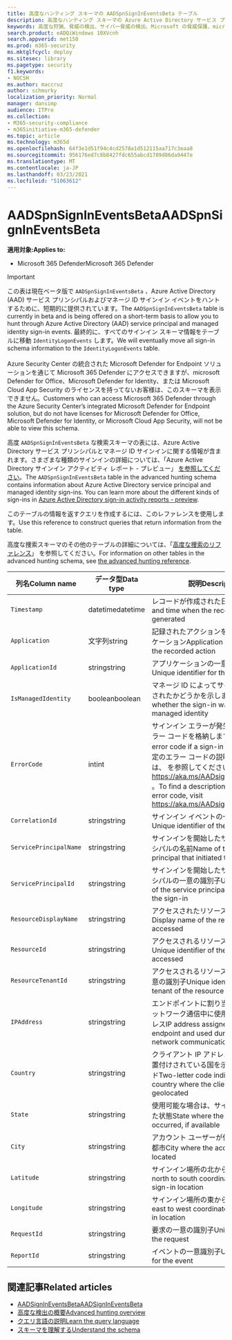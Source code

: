 ```yaml
---
title: 高度なハンティング スキーマの AADSpnSignInEventsBeta テーブル
description: 高度なハンティング スキーマの Azure Active Directory サービス プリンシパルとマネージ ID サインイン イベント テーブルに関連付けられている情報について説明します。
keywords: 高度な狩猟、脅威の検出、サイバー脅威の検出、Microsoft の脅威保護、microsoft 365、mtp、m365、検索、クエリ、テレメトリ、スキーマ参照、kusto、table、column、description、Description、AlertInfo、アラート、エンティティ、証拠、ファイル、IP アドレス、デバイス、コンピューター、ユーザー、アカウント、ID、AAD
search.product: eADQiWindows 10XVcnh
search.appverid: met150
ms.prod: m365-security
ms.mktglfcycl: deploy
ms.sitesec: library
ms.pagetype: security
f1.keywords:
- NOCSH
ms.author: maccruz
author: schmurky
localization_priority: Normal
manager: dansimp
audience: ITPro
ms.collection:
- M365-security-compliance
- m365initiative-m365-defender
ms.topic: article
ms.technology: m365d
ms.openlocfilehash: 64f3e1d51f94c4cd2578a1d512115aa717c3eaa8
ms.sourcegitcommit: 956176ed7c8b8427fdc655abcd1709d86da9447e
ms.translationtype: MT
ms.contentlocale: ja-JP
ms.lasthandoff: 03/23/2021
ms.locfileid: "51063612"
---
```

# <a name="aadspnsignineventsbeta"></a><span data-ttu-id="6634d-104">AADSpnSignInEventsBeta</span><span class="sxs-lookup"><span data-stu-id="6634d-104">AADSpnSignInEventsBeta</span></span>

<span data-ttu-id="6634d-105">**適用対象:**</span><span class="sxs-lookup"><span data-stu-id="6634d-105">**Applies to:**</span></span>

- <span data-ttu-id="6634d-106">Microsoft 365 Defender</span><span class="sxs-lookup"><span data-stu-id="6634d-106">Microsoft 365 Defender</span></span>

>[!IMPORTANT]
> <span data-ttu-id="6634d-107">この表は現在ベータ版で `AADSpnSignInEventsBeta` 、Azure Active Directory (AAD) サービス プリンシパルおよびマネージ ID サインイン イベントをハントするために、短期的に提供されています。</span><span class="sxs-lookup"><span data-stu-id="6634d-107">The `AADSpnSignInEventsBeta` table is currently in beta and is being offered on a short-term basis to allow you to hunt through Azure Active Directory (AAD) service principal and managed identity sign-in events.</span></span> <span data-ttu-id="6634d-108">最終的に、すべてのサインイン スキーマ情報をテーブルに移動 `IdentityLogonEvents` します。</span><span class="sxs-lookup"><span data-stu-id="6634d-108">We will eventually move all sign-in schema information to the `IdentityLogonEvents` table.</span></span><br><br>
> <span data-ttu-id="6634d-109">Azure Security Center の統合された Microsoft Defender for Endpoint ソリューションを通じて Microsoft 365 Defender にアクセスできますが、microsoft Defender for Office、Microsoft Defender for Identity、または Microsoft Cloud App Security のライセンスを持ってないお客様は、このスキーマを表示できません。</span><span class="sxs-lookup"><span data-stu-id="6634d-109">Customers who can access Microsoft 365 Defender through the Azure Security Center’s integrated Microsoft Defender for Endpoint solution, but do not have licenses for Microsoft Defender for Office, Microsoft Defender for Identity, or Microsoft Cloud App Security, will not be able to view this schema.</span></span> 



<span data-ttu-id="6634d-110">高度 `AADSpnSignInEventsBeta` な検索スキーマの表には、Azure Active Directory サービス プリンシパルとマネージ ID サインインに関する情報が含まれます。さまざまな種類のサインインの詳細については、「Azure Active Directory サインイン アクティビティ レポート - プレビュー」 [を参照してください](/azure/active-directory/reports-monitoring/concept-all-sign-ins)。</span><span class="sxs-lookup"><span data-stu-id="6634d-110">The `AADSpnSignInEventsBeta` table in the advanced hunting schema contains information about Azure Active Directory service principal and managed identity sign-ins. You can learn more about the different kinds of sign-ins in [Azure Active Directory sign-in activity reports - preview](/azure/active-directory/reports-monitoring/concept-all-sign-ins).</span></span>

<span data-ttu-id="6634d-111">このテーブルの情報を返すクエリを作成するには、このレファレンスを使用します。</span><span class="sxs-lookup"><span data-stu-id="6634d-111">Use this reference to construct queries that return information from the table.</span></span>

<span data-ttu-id="6634d-112">高度な捜索スキーマのその他のテーブルの詳細については、「[高度な捜索のリファレンス](/windows/security/threat-protection/microsoft-defender-atp/advanced-hunting-reference)」 を参照してください。</span><span class="sxs-lookup"><span data-stu-id="6634d-112">For information on other tables in the advanced hunting schema, see [the advanced hunting reference](/windows/security/threat-protection/microsoft-defender-atp/advanced-hunting-reference).</span></span>





| <span data-ttu-id="6634d-113">列名</span><span class="sxs-lookup"><span data-stu-id="6634d-113">Column name</span></span>     | <span data-ttu-id="6634d-114">データ型</span><span class="sxs-lookup"><span data-stu-id="6634d-114">Data type</span></span> | <span data-ttu-id="6634d-115">説明</span><span class="sxs-lookup"><span data-stu-id="6634d-115">Description</span></span>   |
| ----- | ----- | ---- |
| `Timestamp` | <span data-ttu-id="6634d-116">datetime</span><span class="sxs-lookup"><span data-stu-id="6634d-116">datetime</span></span>      | <span data-ttu-id="6634d-117">レコードが作成された日付と時刻</span><span class="sxs-lookup"><span data-stu-id="6634d-117">Date and time when the record was generated</span></span>                                                                                                     |
| `Application`          | <span data-ttu-id="6634d-118">文字列</span><span class="sxs-lookup"><span data-stu-id="6634d-118">string</span></span>        | <span data-ttu-id="6634d-119">記録されたアクションを実行したアプリケーション</span><span class="sxs-lookup"><span data-stu-id="6634d-119">Application that performed the recorded action</span></span>                                                                                                   |
| `ApplicationId`        | <span data-ttu-id="6634d-120">string</span><span class="sxs-lookup"><span data-stu-id="6634d-120">string</span></span>        | <span data-ttu-id="6634d-121">アプリケーションの一意の識別子</span><span class="sxs-lookup"><span data-stu-id="6634d-121">Unique identifier for the application</span></span>                                                                                                           |
| `IsManagedIdentity`    | <span data-ttu-id="6634d-122">boolean</span><span class="sxs-lookup"><span data-stu-id="6634d-122">boolean</span></span>       | <span data-ttu-id="6634d-123">マネージ ID によってサインインが開始されたかどうかを示します。</span><span class="sxs-lookup"><span data-stu-id="6634d-123">Indicates whether the sign-in was initiated by a managed identity</span></span>                                                                               |
| `ErrorCode`            | <span data-ttu-id="6634d-124">int</span><span class="sxs-lookup"><span data-stu-id="6634d-124">int</span></span>        | <span data-ttu-id="6634d-125">サインイン エラーが発生した場合のエラー コードを格納します。</span><span class="sxs-lookup"><span data-stu-id="6634d-125">Contains the error code if a sign-in error occurs.</span></span> <span data-ttu-id="6634d-126">特定のエラー コードの説明を見つけるには、 を参照してください <https://aka.ms/AADsigninsErrorCodes> 。</span><span class="sxs-lookup"><span data-stu-id="6634d-126">To find a description of a specific error code, visit <https://aka.ms/AADsigninsErrorCodes>.</span></span> |
| `CorrelationId`        | <span data-ttu-id="6634d-127">string</span><span class="sxs-lookup"><span data-stu-id="6634d-127">string</span></span>        | <span data-ttu-id="6634d-128">サインイン イベントの一意の識別子</span><span class="sxs-lookup"><span data-stu-id="6634d-128">Unique identifier of the sign-in event</span></span>                                                                                                          |
| `ServicePrincipalName` | <span data-ttu-id="6634d-129">string</span><span class="sxs-lookup"><span data-stu-id="6634d-129">string</span></span>        | <span data-ttu-id="6634d-130">サインインを開始したサービス プリンシパルの名前</span><span class="sxs-lookup"><span data-stu-id="6634d-130">Name of the service principal that initiated the sign-in</span></span>                                                                                        |
| `ServicePrincipalId`   | <span data-ttu-id="6634d-131">string</span><span class="sxs-lookup"><span data-stu-id="6634d-131">string</span></span>        | <span data-ttu-id="6634d-132">サインインを開始したサービス プリンシパルの一意の識別子</span><span class="sxs-lookup"><span data-stu-id="6634d-132">Unique identifier of the service principal that initiated the sign-in</span></span>                                                                           |
| `ResourceDisplayName`  | <span data-ttu-id="6634d-133">string</span><span class="sxs-lookup"><span data-stu-id="6634d-133">string</span></span>        | <span data-ttu-id="6634d-134">アクセスされたリソースの表示名</span><span class="sxs-lookup"><span data-stu-id="6634d-134">Display name of the resource accessed</span></span>                                                                                                           |
| `ResourceId`           | <span data-ttu-id="6634d-135">string</span><span class="sxs-lookup"><span data-stu-id="6634d-135">string</span></span>        | <span data-ttu-id="6634d-136">アクセスされるリソースの一意の識別子</span><span class="sxs-lookup"><span data-stu-id="6634d-136">Unique identifier of the resource accessed</span></span>                                                                                                      |
| `ResourceTenantId`     | <span data-ttu-id="6634d-137">string</span><span class="sxs-lookup"><span data-stu-id="6634d-137">string</span></span>        | <span data-ttu-id="6634d-138">アクセスされるリソースのテナントの一意の識別子</span><span class="sxs-lookup"><span data-stu-id="6634d-138">Unique identifier of the tenant of the resource accessed</span></span>                                                                                        |
| `IPAddress`            | <span data-ttu-id="6634d-139">string</span><span class="sxs-lookup"><span data-stu-id="6634d-139">string</span></span>        | <span data-ttu-id="6634d-140">エンドポイントに割り当て、関連するネットワーク通信中に使用される IP アドレス</span><span class="sxs-lookup"><span data-stu-id="6634d-140">IP address assigned to the endpoint and used during related network communications</span></span>                                                              |
| `Country`          | <span data-ttu-id="6634d-141">string</span><span class="sxs-lookup"><span data-stu-id="6634d-141">string</span></span>        | <span data-ttu-id="6634d-142">クライアント IP アドレスが地理的に位置付けされている国を示す 2 文字のコード</span><span class="sxs-lookup"><span data-stu-id="6634d-142">Two-letter code indicating the country where the client IP address is geolocated</span></span>                                                                |
| `State`                | <span data-ttu-id="6634d-143">string</span><span class="sxs-lookup"><span data-stu-id="6634d-143">string</span></span>        | <span data-ttu-id="6634d-144">使用可能な場合は、サインインが発生した状態</span><span class="sxs-lookup"><span data-stu-id="6634d-144">State where the sign-in occurred, if available</span></span>                                                                                                  |
| `City`                 | <span data-ttu-id="6634d-145">string</span><span class="sxs-lookup"><span data-stu-id="6634d-145">string</span></span>        | <span data-ttu-id="6634d-146">アカウント ユーザーが保存されている都市</span><span class="sxs-lookup"><span data-stu-id="6634d-146">City where the account user is located</span></span>                                                                                                          |
| `Latitude`             | <span data-ttu-id="6634d-147">string</span><span class="sxs-lookup"><span data-stu-id="6634d-147">string</span></span>        | <span data-ttu-id="6634d-148">サインイン場所の北から南の座標</span><span class="sxs-lookup"><span data-stu-id="6634d-148">The north to south coordinates of the sign-in location</span></span>                                                                                          |
| `Longitude`            | <span data-ttu-id="6634d-149">string</span><span class="sxs-lookup"><span data-stu-id="6634d-149">string</span></span>        | <span data-ttu-id="6634d-150">サインイン場所の東から西への座標</span><span class="sxs-lookup"><span data-stu-id="6634d-150">The east to west coordinates of the sign-in location</span></span>                                                                                            |
| `RequestId`            | <span data-ttu-id="6634d-151">string</span><span class="sxs-lookup"><span data-stu-id="6634d-151">string</span></span>        | <span data-ttu-id="6634d-152">要求の一意の識別子</span><span class="sxs-lookup"><span data-stu-id="6634d-152">Unique identifier of the request</span></span>                                                                                                                |
|`ReportId` | <span data-ttu-id="6634d-153">string</span><span class="sxs-lookup"><span data-stu-id="6634d-153">string</span></span> | <span data-ttu-id="6634d-154">イベントの一意識別子</span><span class="sxs-lookup"><span data-stu-id="6634d-154">Unique identifier for the event</span></span> | 

 

## <a name="related-articles"></a><span data-ttu-id="6634d-155">関連記事</span><span class="sxs-lookup"><span data-stu-id="6634d-155">Related articles</span></span>

-   [<span data-ttu-id="6634d-156">AADSignInEventsBeta</span><span class="sxs-lookup"><span data-stu-id="6634d-156">AADSignInEventsBeta</span></span>](./advanced-hunting-aadsignineventsbeta-table.md)
-   [<span data-ttu-id="6634d-157">高度な検出の概要</span><span class="sxs-lookup"><span data-stu-id="6634d-157">Advanced hunting overview</span></span>](/windows/security/threat-protection/microsoft-defender-atp/advanced-hunting-overview)
-   [<span data-ttu-id="6634d-158">クエリ言語の説明</span><span class="sxs-lookup"><span data-stu-id="6634d-158">Learn the query language</span></span>](/windows/security/threat-protection/microsoft-defender-atp/advanced-hunting-query-language)
-   [<span data-ttu-id="6634d-159">スキーマを理解する</span><span class="sxs-lookup"><span data-stu-id="6634d-159">Understand the schema</span></span>](/windows/security/threat-protection/microsoft-defender-atp/advanced-hunting-schema-reference)